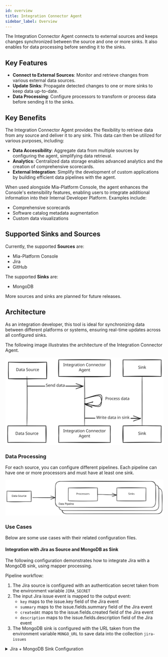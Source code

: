 ```yaml
---
id: overview
title: Integration Connector Agent
sidebar_label: Overview
---
```


<!--
WARNING: this file was automatically generated by Mia-Platform Doc Aggregator.
DO NOT MODIFY IT BY HAND.
Instead, modify the source file and run the aggregator to regenerate this file.
-->

The Integration Connector Agent connects to external sources and keeps changes
synchronized between the source and one or more sinks. It also enables for data
processing before sending it to the sinks.

## Key Features

- **Connect to External Sources**: Monitor and retrieve changes from various external data sources.
- **Update Sinks**: Propagate detected changes to one or more sinks to keep data up-to-date.
- **Data Processing**: Configure processors to transform or process data before sending it to the sinks.

## Key Benefits

The Integration Connector Agent provides the flexibility to retrieve data from any source and deliver it to any sink.
This data can then be utilized for various purposes, including:

- **Data Accessibility**: Aggregate data from multiple sources by configuring the agent, simplifying data retrieval.
- **Analytics**: Centralized data storage enables advanced analytics and the creation of comprehensive scorecards.
- **External Integration**: Simplify the development of custom applications by building efficient data pipelines with the agent.

When used alongside Mia-Platform Console, the agent enhances the Console's extensibility features,
enabling users to integrate additional information into their Internal Developer Platform.
Examples include:

- Comprehensive scorecards
- Software catalog metadata augmentation
- Custom data visualizations

## Supported Sinks and Sources

Currently, the supported **Sources** are:

- Mia-Platform Console
- Jira
- GitHub

The supported **Sinks** are:

- MongoDB

More sources and sinks are planned for future releases.

## Architecture

As an integration developer, this tool is ideal for synchronizing data between different platforms or systems, ensuring
real-time updates across all configured sinks.

The following image illustrates the architecture of the Integration Connector Agent.

![architecture](./img/architecture.excalidraw.svg)

### Data Processing

For each source, you can configure different pipelines. Each pipeline can have one or more
processors and must have at least one sink.

![data-processing](./img/data-processing.excalidraw.svg)

### Use Cases

Below are some use cases with their related configuration files.

#### Integration with Jira as Source and MongoDB as Sink

The following configuration demonstrates how to integrate Jira with a MongoDB sink, using mapper processing.

Pipeline workflow:

1. The Jira source is configured with an authentication secret taken from the environment variable `JIRA_SECRET`
1. The input Jira issue event is mapped to the output event:
   - `key` maps to the issue.key field of the Jira event
   - `summary` maps to the issue.fields.summary field of the Jira event
   - `createdAt` maps to the issue.fields.created field of the Jira event
   - `description` maps to the issue.fields.description field of the Jira event
1. The MongoDB sink is configured with the URL taken from the environment variable `MONGO_URL`
   to save data into the collection `jira-issues`

<details>
<summary>Jira + MongoDB Sink Configuration</summary>

```json
{
  "integrations": [
    {
      "source": {
        "type": "jira",
        "authentication": {
          "secret": {
            "fromEnv": "JIRA_SECRET"
          }
        }
      },
      "pipelines": [
        {
          "processors": [
            {
              "type": "mapper",
              "outputEvent": {
                "key": "{{ issue.key }}",
                "summary": "{{ issue.fields.summary }}",
                "createdAt": "{{ issue.fields.created }}",
                "description": "{{ issue.fields.description }}"
              }
            }
          ],
          "sinks": [
            {
              "type": "mongo",
              "url": {
                "fromEnv": "MONGO_URL"
              },
              "collection": "jira-issues"
            }
          ]
        }
      ]
    }
  ]
}
```

</details>
